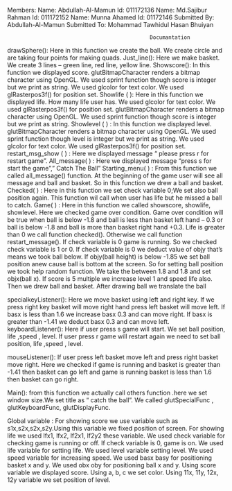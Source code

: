                           

 Members:
Name: Abdullah-Al-Mamun
Id: 011172136
Name: Md.Sajibur Rahman
Id: 011172152
Name: Munna Ahamed
Id: 01172146
Submitted By: Abdullah-Al-Mamun
Submitted To: Mohammad Tawhidul Hasan Bhuiyan



                                                  Documantation

drawSphere(): Here in this function we create the ball. We create circle and are taking four points for making quads.
Just_line(): Here we make basket. We create 3 lines – green line, red line, yellow line. 
Showscore(): In this function we displayed score. glutBitmapCharacter renders a bitmap character using OpenGL. We used sprint function though score is integer but we print as string. We used glcolor for text color. We used glRasterpos3f() for position set.
Showlife ( ): Here in this function we displayed life. How many life user has. We used glcolor for text color. We used glRasterpos3f() for position set. glutBitmapCharacter renders a bitmap character using OpenGL. We used sprint function though score is integer but we print as string.
Showlevel ( ) : In this function we displayed level. glutBitmapCharacter renders a bitmap character using OpenGL. We used sprint function though level is integer but we print as string. We used glcolor  for text color. We used glRasterpos3f() for position set.
restart_msg_show ( ) : Here we displayed message “ please press r for restart game”.
All_message( ) : Here we displayed message “press  s for start the game”,” Catch The Ball”
Starting_menu( ) : From this function we called all_message() function. At the beginning of the game user will see all message and ball and basket. So in this function we drew a ball and basket.
Checked( ) : Here in this function we set check variable 0;We set also ball position again. This function wil call when user has life but he missed a ball to catch.
Game( ) : Here in this function we called showscore, showlife, showlevel. Here we checked game over condition. Game over condition will be true when ball is below -1.8 and  ball is less than basket left hand – 0.3 or ball is below -1.8 and  ball is more than basket right hand +0.3. Life is greater than 0 we call function checked(). Otherwise we call function restart_message(). If check variable is 0 game is running. So we checked check variable is 1 or 0. If check variable is 0 we deduct value of  objy that’s means we took ball below. If objy(ball height) is below -1.85 we set ball position anew cause ball is bottom at the screen. So for setting ball position we took help random function. We take the between 1.8 and 1.8 and set objx(ball x). If score is 5 multiple we increase level 1 and speed life also. Then we drew ball and basket. After drawing ball we translate the ball 

specialkeyListener(): Here we move basket using left and right key. If we press right key basket will move right hand press left basket will move left. If basx is less than 1.6 we increase basx 0.3 and can move right. If basx is greater than -1.41 we deduct basx 0.3 and can move left.
keyboardListener(): Here if user press s game will start. We set ball position, life ,speed , level. If user press r game will restart again we need to set ball position, life ,speed , level.

mouseListener(): If user press left basket move left and press right basket move right. Here we checked if game is running and basket is greater than -1.41 then basket can go left and game is running basket is less than 1.6 then basket can go right.

Main(): from this function we actually call others function .here we set window size.We set title as “ catch the ball”. We called glutSpecialFunc , glutKeyboardFunc, glutDisplayFunc.

Global variable : For showing score we use  variable such as s1x,s2x,s2x,s2y.Using this variable we fixed position of screen. For showing life we used lfx1, lfx2, lf2x1, lf2y2 these variable. We used check variable for checking game is running or off. If check variable is 0, game is on. We used life variable for setting life. We used level variable setting level. We used speed variable for increasing speed. We used basx basy for positioning basket x and y. We used obx oby for positioning ball x and y. Using score variable we displayed score. Using a, b, c we set color. Using 11x, 11y, 12x, 12y variable we set position of level.
